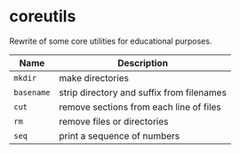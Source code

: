 # coreutils

Rewrite of some core utilities for educational purposes.

| Name       | Description                               |
|------------|-------------------------------------------|
| `mkdir`    | make directories                          |
| `basename` | strip directory and suffix from filenames |
| `cut`      | remove sections from each line of files   |
| `rm`       | remove files or directories               |
| `seq`      | print a sequence of numbers               |
